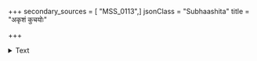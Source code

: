 +++
secondary_sources = [ "MSS_0113",]
jsonClass = "Subhaashita"
title = "अकृशं कुचयोः"

+++

<details><summary>Text</summary>

अकृशं कुचयोः कृशं वलग्ने विततं चक्षुषि विस्तृतं नितम्बे।  
अरुणाधरमाविरस्तु चित्ते करुणाशालि कपालिभागधेयम्॥
</details>
